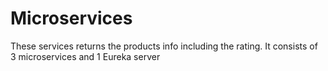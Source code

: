 # Microservices
These services returns the products info including the rating. It consists of 3 microservices and 1 Eureka server
